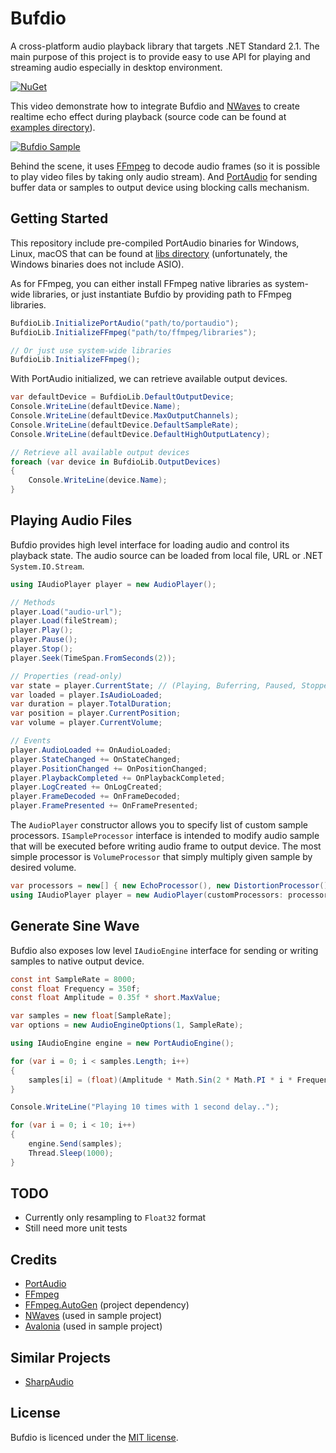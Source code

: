 # Bufdio
A cross-platform audio playback library that targets .NET Standard 2.1. The main purpose of this project is to provide easy to use API for playing and streaming audio especially in desktop environment.

[![NuGet](https://img.shields.io/nuget/v/Bufdio)](https://www.nuget.org/packages/Bufdio/)

This video demonstrate how to integrate Bufdio and [NWaves](https://github.com/ar1st0crat/NWaves/) to create realtime echo effect during playback (source code can be found at [examples directory](https://github.com/luthfiampas/Bufdio/tree/main/examples/BufdioAvalonia)).

[![Bufdio Sample](https://i.ibb.co/FgWN3jt/bufdio-sample.png)](https://youtu.be/YM5CK2zG5T0)

Behind the scene, it uses [FFmpeg](https://www.ffmpeg.org/) to decode audio frames (so it is possible to play video files by taking only audio stream). And [PortAudio](https://github.com/PortAudio/portaudio) for sending buffer data or samples to output device using blocking calls mechanism.

## Getting Started
This repository include pre-compiled PortAudio binaries for Windows, Linux, macOS that can be found at [libs directory](https://github.com/luthfiampas/Bufdio/tree/main/libs/PortAudio) (unfortunately, the Windows binaries does not include ASIO).

As for FFmpeg, you can either install FFmpeg native libraries as system-wide libraries, or just instantiate Bufdio by providing path to FFmpeg libraries.

```csharp
BufdioLib.InitializePortAudio("path/to/portaudio");
BufdioLib.InitializeFFmpeg("path/to/ffmpeg/libraries");

// Or just use system-wide libraries
BufdioLib.InitializeFFmpeg();
```

With PortAudio initialized, we can retrieve available output devices.

```csharp
var defaultDevice = BufdioLib.DefaultOutputDevice;
Console.WriteLine(defaultDevice.Name);
Console.WriteLine(defaultDevice.MaxOutputChannels);
Console.WriteLine(defaultDevice.DefaultSampleRate);
Console.WriteLine(defaultDevice.DefaultHighOutputLatency);

// Retrieve all available output devices
foreach (var device in BufdioLib.OutputDevices)
{
    Console.WriteLine(device.Name);
}
```

## Playing Audio Files
Bufdio provides high level interface for loading audio and control its playback state. The audio source can be loaded from local file, URL or .NET `System.IO.Stream`.

```csharp
using IAudioPlayer player = new AudioPlayer();

// Methods
player.Load("audio-url");
player.Load(fileStream);
player.Play();
player.Pause();
player.Stop();
player.Seek(TimeSpan.FromSeconds(2));

// Properties (read-only)
var state = player.CurrentState; // (Playing, Buferring, Paused, Stopped)
var loaded = player.IsAudioLoaded;
var duration = player.TotalDuration;
var position = player.CurrentPosition;
var volume = player.CurrentVolume;

// Events
player.AudioLoaded += OnAudioLoaded;
player.StateChanged += OnStateChanged;
player.PositionChanged += OnPositionChanged;
player.PlaybackCompleted += OnPlaybackCompleted;
player.LogCreated += OnLogCreated;
player.FrameDecoded += OnFrameDecoded;
player.FramePresented += OnFramePresented;
```

The `AudioPlayer` constructor allows you to specify list of custom sample processors. `ISampleProcessor` interface is intended to modify audio sample that will be executed before writing audio frame to output device. The most simple processor is `VolumeProcessor` that simply multiply given sample by desired volume.

```csharp
var processors = new[] { new EchoProcessor(), new DistortionProcessor() };
using IAudioPlayer player = new AudioPlayer(customProcessors: processors);
```

## Generate Sine Wave
Bufdio also exposes low level `IAudioEngine` interface for sending or writing samples to native output device.

```csharp
const int SampleRate = 8000;
const float Frequency = 350f;
const float Amplitude = 0.35f * short.MaxValue;

var samples = new float[SampleRate];
var options = new AudioEngineOptions(1, SampleRate);

using IAudioEngine engine = new PortAudioEngine();

for (var i = 0; i < samples.Length; i++)
{
    samples[i] = (float)(Amplitude * Math.Sin(2 * Math.PI * i * Frequency / SampleRate));
}

Console.WriteLine("Playing 10 times with 1 second delay..");

for (var i = 0; i < 10; i++)
{
    engine.Send(samples);
    Thread.Sleep(1000);
}
```

## TODO
- Currently only resampling to `Float32` format
- Still need more unit tests

## Credits
- [PortAudio](https://github.com/PortAudio/portaudio/)
- [FFmpeg](https://www.ffmpeg.org/)
- [FFmpeg.AutoGen](https://github.com/Ruslan-B/FFmpeg.AutoGen) (project dependency)
- [NWaves](https://github.com/ar1st0crat/NWaves/) (used in sample project)
- [Avalonia](https://github.com/AvaloniaUI/Avalonia) (used in sample project)

## Similar Projects
- [SharpAudio](https://github.com/feliwir/SharpAudio)

## License
Bufdio is licenced under the [MIT license](https://github.com/luthfiampas/Bufdio/blob/main/LICENSE).
